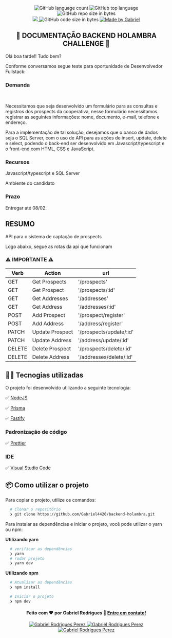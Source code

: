 <p align="center">
   <img alt="GitHub language count" src="https://img.shields.io/github/languages/count/Gabriel4420/backend-holambra">

  <img alt="GitHub top language" src="https://img.shields.io/github/languages/top/Gabriel4420/backend-holambra?logo=html">

  <img alt="GitHub repo size in bytes" src="https://img.shields.io/github/repo-size/Gabriel4420/backend-holambra?color=green">
  <br>
  
  <a href="https://www.codacy.com/manual/Gabriel4420/backend-holambra?utm_source=github.com&amp;utm_medium=referral&amp;utm_content=Gabriel4420/backend-holambra&amp;utm_campaign=Badge_Grade">
    <img src="https://app.codacy.com/project/badge/Grade/6dd6b46abeb14e99935a2b9ac5c6ede2"/>
  </a>
  
  <img alt="GitHub code size in bytes" src="https://img.shields.io/github/last-commit/Gabriel4420/backend-holambra">

  <a href="https://www.linkedin.com/in/gabriel-rodrigues-perez-2069b072/">
    <img alt="Made by Gabriel" src="https://img.shields.io/badge/made%20by-Gabriel-%2304D361">
  </a>
</p>

<h2 align="center"> 📖 DOCUMENTAÇÃO BACKEND HOLAMBRA CHALLENGE 📖</h2>

<p>Olá boa tarde!! Tudo bem?</p>

<p>Conforme conversamos segue teste para oportunidade de Desenvolvedor Fullstack:</p>

### Demanda 
<br/> 
<p>Necessitamos que seja desenvolvido um formulário para as consultas e registros dos prospects da cooperativa, nesse formulário necessitamos registrar as seguintes informações: nome, documento, e-mail, telefone e endereço.</p>
<p>Para a implementação de tal solução, desejamos que o banco de dados seja o SQL Server, com o uso de API para as ações de insert, update, delete e select, podendo o back-end ser desenvolvido em Javascript/typescript e o front-end com HTML, CSS e JavaScript.</p>
 
### Recursos
<p>Javascript/typescript e SQL Server</p>
<p>Ambiente do candidato</p>
 
### Prazo
<p>Entregar até 08/02. </p>

## RESUMO

<p>API para o sistema de captação de prospects

Logo abaixo, segue as rotas da api que funcionam</p>

<h3 align="start"> ⚠️ IMPORTANTE ⚠️ </h3>


| Verb   | Action         | url                    |
| ------ | -------------  | ---------------------- |
| GET    | Get Prospects  | '/prospects'           |
| GET    | Get Prospect   | '/prospects/:id'       |
| GET    | Get Addresses  | '/addresses'           |
| GET    | Get Address    | '/addresses/:id'       |
| POST   | Add Prospect   | '/prospect/register'   |
| POST   | Add Address    | '/address/register'    |
| PATCH  | Update Prospect| '/prospects/update/:id'|
| PATCH  | Update Address | '/address/update/:id'  |
| DELETE | Delete Prospect| '/prospects/delete/:id'|
| DELETE | Delete Address | '/addresses/delete/:id'|

## 👨‍💻️ Tecnogias utilizadas

O projeto foi desenvolvido utilizando a seguinte tecnologia:

✅ [NodeJS](https://node.com.br) <br/>

✅ [Prisma](https://www.prisma.io/docs) <br/>

✅ [Fastify](https://www.fastify.io/docs/latest/) <br/>

### Padronização de código

✅ [Prettier](https://prettier.io/) <br/>

### IDE

✅ [Visual Studio Code](https://code.visualstudio.com/) <br/>

## 📦️ Como utilizar o projeto

Para copiar o projeto, utilize os comandos:

```bash
  # Clonar o repositório
  ❯ git clone https://github.com/Gabriel4420/backend-holambra.git

```

Para instalar as dependências e iniciar o projeto, você pode utilizar o yarn ou npm:

**Utilizando yarn**

```bash
  # verificar as dependências
  ❯ yarn
  # rodar projeto
  ❯ yarn dev
```

**Utilizando npm**

```bash
  # Atualizar as dependências
  ❯ npm install

  # Iniciar o projeto
  ❯ npm dev
```

<h4 align="center">
  Feito com ❤️ por Gabriel Rodrigues 👋️ <a href="mailto:gabriel_rodrigues_perez@hotmail.com">Entre em contato!</a>
</h4>

<p align="center">

  <a href="https://www.linkedin.com/in/gabriel-rodrigues-perez-2069b072/">
    <img alt="Gabriel Rodrigues Perez" src="https://img.shields.io/badge/LinkedIn-Gabriel_Rodrigues-0e76a8?style=flat&logoColor=white&logo=linkedin">
  </a>
  <a href="https://www.facebook.com/gabriel.rodrigues.perez">
    <img alt="Gabriel Rodrigues Perez" src="https://img.shields.io/badge/Facebook-Gabriel_Rodrigues-1778F2?style=flat&logoColor=white&logo=facebook">
  </a>
  <a href="https://www.instagram.com/gabriel_rodrigues_perez/">
    <img alt="Gabriel Rodrigues Perez" src="https://img.shields.io/badge/Instagram-@gabriel4420-833AB4?style=flat&logoColor=white&logo=instagram">
  </a>
  
  
</p>
